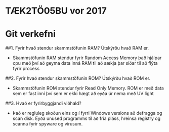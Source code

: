 # TÆK2TÖ05BU vor 2017
# Git verkefni 

##1. Fyrir hvað stendur skammstöfunin RAM? Útskýrðu hvað RAM er.
* Skammstöfunin RAM stendur fyrir Random Access Memory það hjálpar cpu með því að geyma data inná RAM til að sækja þar síðar til að flýta fyrir process

##2. Fyrir hvað stendur skammstöfunin ROM? Útskýrðu hvað ROM er.

* Skammstöfunin ROM stendur fyrir Read Only Memory. ROM er með data sem er fast inní því sem er ekki hægt að eyða úr nema með UV light

##3. Hvað er fyrirbyggjandi viðhald?

* Það er regluleg skoðun eins og í fyrri Windows versions að defragga og scan disk. Eyða unused programms til að fría pláss, hreinsa registry og scanna fyrir spyware og virusum.

